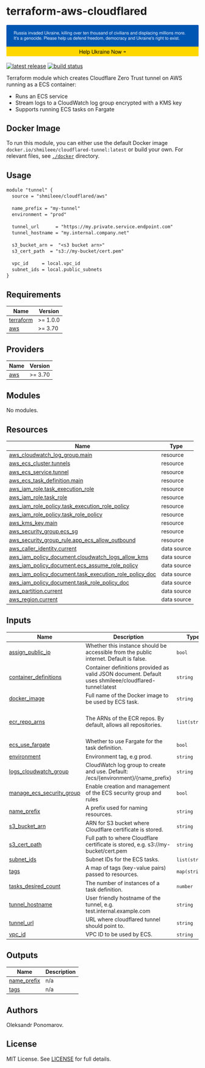 # terraform-aws-cloudflared

[![SWUbanner](https://raw.githubusercontent.com/vshymanskyy/StandWithUkraine/main/banner2-direct.svg)](https://github.com/vshymanskyy/StandWithUkraine/blob/main/docs/README.md)

[![latest release](https://img.shields.io/github/v/release/shmileee/terraform-aws-cloudflared?style=flat-square)](https://github.com/shmileee/terraform-aws-cloudflared/releases/latest)
[![build status](https://img.shields.io/github/workflow/status/shmileee/terraform-aws-cloudflared/workflow?label=build&logo=github&style=flat-square)](https://github.com/shmileee/terraform-aws-cloudflared/actions?query=workflow%3Atest)

Terraform module which creates Cloudflare Zero Trust tunnel on AWS running as a
ECS container:

* Runs an ECS service
* Stream logs to a CloudWatch log group encrypted with a KMS key
* Supports running ECS tasks on Fargate

## Docker Image

To run this module, you can either use the default Docker image
`docker.io/shmileee/cloudflared-tunnel:latest` or build your own. For relevant
files, see [`./docker`](./docker) directory.

## Usage

```hcl
module "tunnel" {
  source = "shmileee/cloudflared/aws"

  name_prefix = "my-tunnel"
  environment = "prod"

  tunnel_url      = "https://my.private.service.endpoint.com"
  tunnel_hostname = "my.internal.company.net"

  s3_bucket_arn =  "<s3 bucket arn>"
  s3_cert_path  = "s3://my-bucket/cert.pem"

  vpc_id     = local.vpc_id
  subnet_ids = local.public_subnets
}
```

<!-- BEGINNING OF PRE-COMMIT-TERRAFORM DOCS HOOK -->
## Requirements

| Name | Version |
|------|---------|
| <a name="requirement_terraform"></a> [terraform](#requirement\_terraform) | >= 1.0.0 |
| <a name="requirement_aws"></a> [aws](#requirement\_aws) | >= 3.70 |

## Providers

| Name | Version |
|------|---------|
| <a name="provider_aws"></a> [aws](#provider\_aws) | >= 3.70 |

## Modules

No modules.

## Resources

| Name | Type |
|------|------|
| [aws_cloudwatch_log_group.main](https://registry.terraform.io/providers/hashicorp/aws/latest/docs/resources/cloudwatch_log_group) | resource |
| [aws_ecs_cluster.tunnels](https://registry.terraform.io/providers/hashicorp/aws/latest/docs/resources/ecs_cluster) | resource |
| [aws_ecs_service.tunnel](https://registry.terraform.io/providers/hashicorp/aws/latest/docs/resources/ecs_service) | resource |
| [aws_ecs_task_definition.main](https://registry.terraform.io/providers/hashicorp/aws/latest/docs/resources/ecs_task_definition) | resource |
| [aws_iam_role.task_execution_role](https://registry.terraform.io/providers/hashicorp/aws/latest/docs/resources/iam_role) | resource |
| [aws_iam_role.task_role](https://registry.terraform.io/providers/hashicorp/aws/latest/docs/resources/iam_role) | resource |
| [aws_iam_role_policy.task_execution_role_policy](https://registry.terraform.io/providers/hashicorp/aws/latest/docs/resources/iam_role_policy) | resource |
| [aws_iam_role_policy.task_role_policy](https://registry.terraform.io/providers/hashicorp/aws/latest/docs/resources/iam_role_policy) | resource |
| [aws_kms_key.main](https://registry.terraform.io/providers/hashicorp/aws/latest/docs/resources/kms_key) | resource |
| [aws_security_group.ecs_sg](https://registry.terraform.io/providers/hashicorp/aws/latest/docs/resources/security_group) | resource |
| [aws_security_group_rule.app_ecs_allow_outbound](https://registry.terraform.io/providers/hashicorp/aws/latest/docs/resources/security_group_rule) | resource |
| [aws_caller_identity.current](https://registry.terraform.io/providers/hashicorp/aws/latest/docs/data-sources/caller_identity) | data source |
| [aws_iam_policy_document.cloudwatch_logs_allow_kms](https://registry.terraform.io/providers/hashicorp/aws/latest/docs/data-sources/iam_policy_document) | data source |
| [aws_iam_policy_document.ecs_assume_role_policy](https://registry.terraform.io/providers/hashicorp/aws/latest/docs/data-sources/iam_policy_document) | data source |
| [aws_iam_policy_document.task_execution_role_policy_doc](https://registry.terraform.io/providers/hashicorp/aws/latest/docs/data-sources/iam_policy_document) | data source |
| [aws_iam_policy_document.task_role_policy_doc](https://registry.terraform.io/providers/hashicorp/aws/latest/docs/data-sources/iam_policy_document) | data source |
| [aws_partition.current](https://registry.terraform.io/providers/hashicorp/aws/latest/docs/data-sources/partition) | data source |
| [aws_region.current](https://registry.terraform.io/providers/hashicorp/aws/latest/docs/data-sources/region) | data source |

## Inputs

| Name | Description | Type | Default | Required |
|------|-------------|------|---------|:--------:|
| <a name="input_assign_public_ip"></a> [assign\_public\_ip](#input\_assign\_public\_ip) | Whether this instance should be accessible from the public internet. Default is false. | `bool` | `true` | no |
| <a name="input_container_definitions"></a> [container\_definitions](#input\_container\_definitions) | Container definitions provided as valid JSON document. Default uses shmileee/cloudflared-tunnel:latest | `string` | `""` | no |
| <a name="input_docker_image"></a> [docker\_image](#input\_docker\_image) | Full name of the Docker image to be used by ECS task. | `string` | `"docker.io/shmileee/cloudflared-tunnel:latest"` | no |
| <a name="input_ecr_repo_arns"></a> [ecr\_repo\_arns](#input\_ecr\_repo\_arns) | The ARNs of the ECR repos. By default, allows all repositories. | `list(string)` | <pre>[<br>  "*"<br>]</pre> | no |
| <a name="input_ecs_use_fargate"></a> [ecs\_use\_fargate](#input\_ecs\_use\_fargate) | Whether to use Fargate for the task definition. | `bool` | `true` | no |
| <a name="input_environment"></a> [environment](#input\_environment) | Environment tag, e.g prod. | `string` | n/a | yes |
| <a name="input_logs_cloudwatch_group"></a> [logs\_cloudwatch\_group](#input\_logs\_cloudwatch\_group) | CloudWatch log group to create and use. Default: /ecs/{environment}/{name\_prefix} | `string` | `""` | no |
| <a name="input_manage_ecs_security_group"></a> [manage\_ecs\_security\_group](#input\_manage\_ecs\_security\_group) | Enable creation and management of the ECS security group and rules | `bool` | `true` | no |
| <a name="input_name_prefix"></a> [name\_prefix](#input\_name\_prefix) | A prefix used for naming resources. | `string` | `"cloudflared-tunnel"` | no |
| <a name="input_s3_bucket_arn"></a> [s3\_bucket\_arn](#input\_s3\_bucket\_arn) | ARN for S3 bucket where Cloudflare certificate is stored. | `string` | `null` | no |
| <a name="input_s3_cert_path"></a> [s3\_cert\_path](#input\_s3\_cert\_path) | Full path to where Cloudflare certificate is stored, e.g. s3://my-bucket/cert.pem | `string` | `null` | no |
| <a name="input_subnet_ids"></a> [subnet\_ids](#input\_subnet\_ids) | Subnet IDs for the ECS tasks. | `list(string)` | n/a | yes |
| <a name="input_tags"></a> [tags](#input\_tags) | A map of tags (key-value pairs) passed to resources. | `map(string)` | `{}` | no |
| <a name="input_tasks_desired_count"></a> [tasks\_desired\_count](#input\_tasks\_desired\_count) | The number of instances of a task definition. | `number` | `1` | no |
| <a name="input_tunnel_hostname"></a> [tunnel\_hostname](#input\_tunnel\_hostname) | User friendly hostname of the tunnel, e.g. test.internal.example.com | `string` | n/a | yes |
| <a name="input_tunnel_url"></a> [tunnel\_url](#input\_tunnel\_url) | URL where cloudflared tunnel should point to. | `string` | n/a | yes |
| <a name="input_vpc_id"></a> [vpc\_id](#input\_vpc\_id) | VPC ID to be used by ECS. | `string` | n/a | yes |

## Outputs

| Name | Description |
|------|-------------|
| <a name="output_name_prefix"></a> [name\_prefix](#output\_name\_prefix) | n/a |
| <a name="output_tags"></a> [tags](#output\_tags) | n/a |
<!-- END OF PRE-COMMIT-TERRAFORM DOCS HOOK -->

## Authors

Oleksandr Ponomarov.

## License

MIT License. See [LICENSE](LICENSE) for full details.
